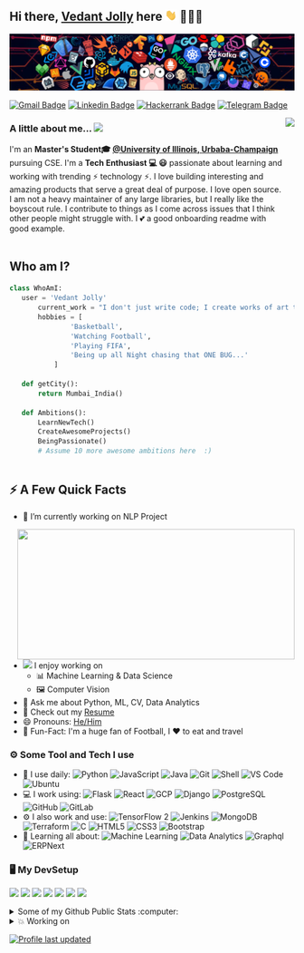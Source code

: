 ## Hi there, [Vedant Jolly](http://basscoder2808.github.io/) here <img src="https://raw.githubusercontent.com/ABSphreak/ABSphreak/master/gifs/Hi.gif" height="20px"> 👨🏻‍💻

![](https://github.com/BassCoder2808/BassCoder2808/blob/main/icons/header_1.png)

[![Gmail Badge](https://img.shields.io/badge/-vedantjolly-c14438?style=flat&logo=Gmail&logoColor=white)](mailto:vedantjolly2001@gmail.com "Connect via Email")
[![Linkedin Badge](https://img.shields.io/badge/-Vedant%20Jolly-0072b1?style=flat&logo=Linkedin&logoColor=white)](https://www.linkedin.com/in/https://www.linkedin.com/in/basscoder2808/ "Connect on LinkedIn")
[![Hackerrank Badge](https://img.shields.io/badge/-Hackerrank-2EC866?style=flat-square&logo=HackerRank&logoColor=white&link=https://www.hackerrank.com/vedantjolly2001)](https://www.hackerrank.com/vedantjolly2001)
[![Telegram Badge](https://img.shields.io/badge/-@BassCoder2808-0088CC?style=flat&logo=Telegram&logoColor=white)](https://t.me/BassCoder2808 "Contact on Telegram")
<!-- [![Twitter Badge](https://img.shields.io/badge/-@samujjwaal-00acee?style=flat&logo=Twitter&logoColor=white)](https://twitter.com/intent/follow?screen_name=samujjwaal "Follow on Twitter")
[![Messenger Badge](https://img.shields.io/badge/-Messenger-0078FF?style=flat&logo=Messenger&logoColor=white)](https://m.me/samujjwaal "Connect on Facebook") -->

<a href="http://basscoder2808.github.io/"><img src="https://github.com/samujjwaal/samujjwaal/raw/master/etc/hand_v.png" align="right" height="275" /></a>

### A little about me...  <img src="https://media.giphy.com/media/VgCDAzcKvsR6OM0uWg/giphy.gif" width="50"> 
I'm an **Master's Student🎓 [@University of Illinois, Urbaba-Champaign](https://www.spit.ac.in)** pursuing CSE. I'm a **Tech Enthusiast 💻 😃** passionate about learning and working with trending ⚡ technology ⚡. I love building interesting and amazing products that serve a great deal of purpose. I love open source. I am not a heavy maintainer of any large libraries, but I really like the boyscout rule. I contribute to things as I come across issues that I think other people might struggle with. I 💕 a good onboarding readme with good example.<br/><br/>

 ## Who am I?
 ```python
 class WhoAmI:
 	user = 'Vedant Jolly'
		current_work = "I don't just write code; I create works of art that people can interact with 😌"
		hobbies = [
				'Basketball',
				'Watching Football',
				'Playing FIFA',
				'Being up all Night chasing that ONE BUG...'
			]
	
	def getCity():
		return Mumbai_India()
	
	def Ambitions():
		LearnNewTech()
		CreateAwesomeProjects()
		BeingPassionate()
		# Assume 10 more awesome ambitions here  :)
	
 ```


## ⚡️ A Few Quick Facts

- 🔭 I’m currently working on NLP Project
<img width="490" height="230" src="https://media.giphy.com/media/9B8wYztAoe1zO/source.gif" align=right>

- <img src="https://media.giphy.com/media/WUlplcMpOCEmTGBtBW/giphy.gif" width="30">  I enjoy working on
  - 📊 Machine Learning & Data Science
  - 🖼 Computer Vision
- 💬 Ask me about Python, ML, CV, Data Analytics
- 📙 Check out my [Resume](https://drive.google.com/file/d/1yCCIDn17Zb889d81xhciFpWsyh1i8boy/view?usp=sharing)
- 😄 Pronouns: [He/Him](https://www.mypronouns.org/he-him)
- 🎉 Fun-Fact: I'm a huge fan of Football, I ❤️ to eat and travel

<!-- - 🏢 I'm currently working at **Worklife** -->
<!-- Programming Languages:C
Functional: Machine Learning, ERPNext, Terraform, NumPy, Pandas, TensorFlow 2
Mobile and Web Technologies: HTML, CSS, Bootstrap, JavaScript, Django, Flask
Databases: MySQL, PostgreSQL, MongoDB, SQLite
Development Tools: Visual Studio, Git, Eclipse, IntelliJ IDEA, PyCharm -->
### ⚙️ Some Tool and Tech I use
- 🚀 I use daily:
  ![Python](https://img.shields.io/badge/-Python-8fcfd1?style=plastic&logo=Python)
  ![JavaScript](https://img.shields.io/badge/-JavaScript-black?style=plastic&logo=javascript)
  ![Java](https://img.shields.io/badge/-Java-black?style=plastic&logo=Java)
  ![Git](https://img.shields.io/badge/-Git-black?style=plastic&logo=git)
  ![Shell](https://img.shields.io/badge/-Shell-blasck?style=plastic&logo=Shell)
  ![VS Code](https://img.shields.io/badge/-VS%20Code-007ACC?style=plastic&logo=visual-studio-code)
  ![Ubuntu](https://img.shields.io/badge/-Ubuntu-black?style=plastic&logo=ubuntu)
- 💻 I work using:
  ![Flask](https://img.shields.io/badge/Flask-232F3E?style=plastic&logo=flask)
  ![React](https://img.shields.io/badge/-React-3b2e5a?style=plastic&logo=react)
  ![GCP](https://img.shields.io/badge/-GCP-black?logo=googlecloud&style=plastic)
  ![Django](https://img.shields.io/badge/-Django-092E20?style=plastic&logo=Django)
  ![PostgreSQL](https://img.shields.io/badge/-PostgreSQL-336791?style=plastic&logo=postgresql)
  ![GitHub](https://img.shields.io/badge/-GitHub-181717?style=plastic&logo=github)
  ![GitLab](https://img.shields.io/badge/-GitLab-FCA121?style=plastic&logo=gitlab)
- ⚙️ I also work and use: ![TensorFlow 2](https://img.shields.io/badge/-tensorflow-394989?style=plastic&logo=tensorflow) ![Jenkins](https://img.shields.io/badge/-Jenkins-black?style=plastic&logo=Jenkins) ![MongoDB](https://img.shields.io/badge/-MongoDB-black?style=plastic&logo=mongodb) ![Terraform](https://img.shields.io/badge/-Terraform-00599C?style=plastic&logo=terraform) ![C](https://img.shields.io/badge/-C-00599C?style=plastic&logo=c)
  ![HTML5](https://img.shields.io/badge/-HTML5-E34F26?style=plastic&logo=html5&logoColor=white)
  ![CSS3](https://img.shields.io/badge/-CSS3-1572B6?style=plastic&logo=css3)
  ![Bootstrap](https://img.shields.io/badge/-Bootstrap-563D7C?style=plastic&logo=bootstrap)
- 🌱 Learning all about:
  ![Machine Learning](https://img.shields.io/badge/-Machine%20Learning-black?style=plastic&logo=machine-learning) ![Data Analytics](https://img.shields.io/badge/-Data%20Analytics-c7b198?style=plastic&logo=data) ![Graphql](https://img.shields.io/badge/-Graphql-E10098?style=plastic&logo=Graphql)
  ![ERPNext](https://img.shields.io/badge/-ERPNext-black?style=plastic&logo=erp-next)

### 🖥️ My DevSetup
<img src="https://img.shields.io/badge/Aspire-555555.svg?&style=flat-square&logo=Acer&logoColor=E2231A"> <img src="https://img.shields.io/badge/Ubuntu-555555.svg?&style=flat-square&logo=ubuntu&logoColor=0078D6"> <img src="https://img.shields.io/badge/Chrome-555555.svg?&style=flat-square&logo=google-chrome&logoColor=FABC0C"> <img src="https://img.shields.io/badge/VS Code-555555?style=flat-square&logo=visual-studio-code&logoColor=007ACC"> <img src="https://img.shields.io/badge/Terminal-555555.svg?&style=flat-square&logo=powershell&logoColor=white"> <img src="https://img.shields.io/badge/Jupyter-555555.svg?&style=flat-square&logo=jupyter&logoColor=F37626"> <img src="https://img.shields.io/badge/Spotify-555555.svg?&style=flat-square&logo=spotify&logoColor=1ED760"> 

<details>
  <summary>Some of my Github Public Stats :computer:</summary>
  
  <a href="http://basscoder2808.github.io/"><img src="https://github.com/samujjwaal/samujjwaal/raw/master/etc/laptop.png" align="right" height="200" /></a>

  [![My Github Stats](https://new-readme-stats.vercel.app/api?username=basscoder2808&show_icons=true&count_private=true&theme=dracula&title_color=fff&icon_color=79ff97&text_color=9f9f9f&bg_color=151515)](https://github.com/BassCoder2808)
  
  [![My Top Langs](https://new-readme-stats.vercel.app/api/top-langs/?username=basscoder2808&layout=compact&theme=draculashow_icons=true&title_color=fff&icon_color=79ff97&text_color=9f9f9f&bg_color=151515)](https://github.com/BassCoder2808)

  <!-- <img align="center" src="https://github-readme-stats.vercel.app/api/top-langs/?username=halfrost&hide_langs_below=1&theme=default&line_height=27&layout=compact" /> -->

  ----
  
</details>



<!-- <details>
  <summary>Find me around the web :globe_with_meridians:</summary>
  
  <a href="http://basscoder2808.github.io/"><img src="https://github.com/samujjwaal/samujjwaal/raw/master/etc/think.png" align="right" height="150" /></a>
  
[![DEV Badge](https://img.shields.io/badge/-samujjwaal-0A0A0A?style=flat&logo=dev.to&logoColor=white)](https://dev.to/samujjwaal)
[![StackOverflow Badge](https://img.shields.io/badge/-daftdey-FE7A16?style=flat&logo=Stack%20Overflow&logoColor=white&)](https://stackoverflow.com/users/12843322/daftdey?tab=profile)
[![Instagram Badge](https://img.shields.io/badge/-Instagram-C13584?style=flat&logo=Instagram&logoColor=white)](https://www.instagram.com/daftdey/ "Follow on Instagram")
[![Soundcloud Badge](https://img.shields.io/badge/-Soundcloud-FE5000?style=flat&logo=Soundcloud&logoColor=white)](https://soundcloud.com/daftdey)
[![Spotify Badge](https://img.shields.io/badge/-Spotify-1DB954?style=flat&logo=Spotify&logoColor=white)](https://open.spotify.com/user/22ydzsykc57ailqsqbn4ycwsq "My Spotify playlists")
[![YouTube Badge](https://img.shields.io/badge/-YouTube-FF0000?style=flat&logo=YouTube&logoColor=white)](https://www.youtube.com/SamujjwaalDeyJEDI/playlists "My YouTube playlists")
[![Reddit Badge](https://img.shields.io/badge/-u/daftdey-FF4500?style=flat&logo=Reddit&logoColor=white)](https://www.reddit.com/user/daftdey/ "Find on Reddit")
----

</details> -->

<details>
<summary> 💥 Working on </summary>
<br>
<p align="center">
<a href="https://github.com/BassCoder2808/Netfilx-and-Chilwell">
<img src="https://new-readme-stats.vercel.app/api/pin/?username=BassCoder2808&repo=Netfilx-and-Chilwell&show_owner=true&theme=react" height="130"/>
</a>&ensp;
<a href="https://github.com/BassCoder2808/MajorProject2022">
<img src="https://new-readme-stats.vercel.app/api/pin/?username=BassCoder2808&repo=MajorProject2022&show_owner=true&theme=react" />
</a>
</p>
</details>

[![Profile last updated](https://img.shields.io/github/last-commit/BassCoder2808/BassCoder2808/main?label=Last%20updated&style=flat)](https://github.com/BassCoder2808/BassCoder2808/commits)

<!--For future reference 
<a href="https://piraces.dev/"><img alt="Robot logo" src="https://github.com/piraces/piraces/raw/master/robot_dark.png" align="right" height="150" /></a>

- 🔭 I’m currently working on ...
- 🌱 I’m currently learning ...
- 👯 I’m looking to collaborate on ...
- 🤔 I’m looking for help with ...
- 💬 Ask me about ...
- 📫 How to reach me: ...
- 😄 Pronouns: ...
- ⚡ Fun fact: ...

[![Whatsapp Badge](https://img.shields.io/badge/-Whatsapp-4AC959?style=flat&logo=whatsapp&logoColor=white)](https://wa.me/phone-no?text=Hi!)

![visitors](https://visitor-badge.glitch.me/badge?page_id=samujjwaal.samujjwaal)
[![HitCount](http://hits.dwyl.com/samujjwaal/samujjwaal.svg)](http://hits.dwyl.com/samujjwaal/samujjwaal)
![Repo Views](https://views.whatilearened.today/views/github/samujjwaal/samujjwaal.svg?cache=remove)
<img height="20" src="https://raw.githubusercontent.com/github/explore/80688e429a7d4ef2fca1e82350fe8e3517d3494d/topics/python/python.png">
<img height="20" src="https://raw.githubusercontent.com/github/explore/80688e429a7d4ef2fca1e82350fe8e3517d3494d/topics/scala/scala.png">

![Customized Card](https://github-readme-stats.vercel.app/api/pin?username=samujjwaal&repo=UIC-search-engine&title_color=fff&icon_color=f9f9f9&text_color=9f9f9f&bg_color=151515)

<a href="https://github.com/anuraghazra/github-readme-stats">
  <img align="left" src="https://github-readme-stats.vercel.app/api?username=samujjwaal&hide=stars,commits,prs,issues,contribs&show_icons=true&title_color=fff&icon_color=79ff97&text_color=9f9f9f&bg_color=151515" />
</a>
<a href="https://github.com/anuraghazra/convoychat">
  <img align="right" src="https://github-readme-stats.vercel.app/api/top-langs/?username=samujjwaal" width="350"/>
</a>

![Top Languages](https://github-readme-stats.vercel.app/api/top-langs/?username=samujjwaal)
-->
